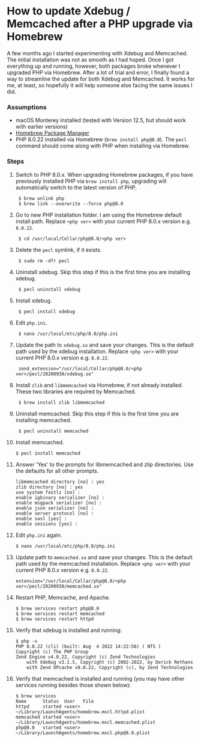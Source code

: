 # How to update Xdebug / Memcached after a PHP upgrade via Homebrew

A few months ago I started experimenting with Xdebug and Memcached. The initial installation was not as smooth as I had hoped. Once I got everything up and running, however, both packages broke whenever I upgraded PHP via Homebrew. After a lot of trial and error, I finally found a way to streamline the update for both Xdebug and Memcached. It works for me, at least, so hopefully it will help someone else facing the same issues I did.

### Assumptions

- macOS Monterey installed (tested with Version 12.5, but should work with earlier versions)
- [Homebrew Package Manager](https://brew.sh)
- PHP 8.0.22 installed via Homebrew (`brew install php@8.0`). The `pecl` command should come along with PHP when installing via Homebrew.

### Steps

1. Switch to PHP 8.0.x. When upgrading Homebrew packages, if you have previously installed PHP via `brew install php`, upgrading will automatically switch to the latest version of PHP. 

        $ brew unlink php
        $ brew link --overwrite --force php@8.0

2. Go to new PHP installation folder. I am using the Homebrew default install path. Replace `<php ver>` with your current PHP 8.0.x version e.g. `8.0.22`.

        $ cd /usr/local/Cellar/php@8.0/<php ver>

3. Delete the `pecl` symlink, if it exists.

        $ sudo rm -dfr pecl

4. Uninstall xdebug. Skip this step if this is the first time you are installing xdebug.

        $ pecl uninstall xdebug

5. Install xdebug.

        $ pecl install xdebug

6. Edit `php.ini`.

        $ nano /usr/local/etc/php/8.0/php.ini

7. Update the path to `xdebug.so` and save your changes. This is the default path used by the xdebug installation. Replace `<php ver>` with your current PHP 8.0.x version e.g. `8.0.22`.

        zend_extension="/usr/local/Cellar/php@8.0/<php ver>/pecl/20200930/xdebug.so"

8. Install `zlib` and `libmemcached` via Homebrew, if not already installed. These two libraries are required by Memcached.

        $ brew install zlib libmemcached

9. Uninstall memcached. Skip this step if this is the first time you are installing memcached.

        $ pecl uninstall memcached

10. Install memcached.

        $ pecl install memcached

11. Answer 'Yes' to the prompts for libmemcached and zlip directories. Use the defaults for all other prompts.

        libmemcached directory [no] : yes
        zlib directory [no] : yes
        use system fastlz [no] :
        enable igbinary serializer [no] :
        enable msgpack serializer [no] :
        enable json serializer [no] :
        enable server protocol [no] :
        enable sasl [yes] :
        enable sessions [yes] :

12. Edit `php.ini` again.

        $ nano /usr/local/etc/php/8.0/php.ini

13. Update path to `memcached.so` and save your changes. This is the default path used by the memcached installation. Replace `<php ver>` with your current PHP 8.0.x version e.g. `8.0.22`.

        extension="/usr/local/Cellar/php@8.0/<php ver>/pecl/20200930/memcached.so"

14. Restart PHP, Memcache, and Apache.

        $ brew services restart php@8.0
        $ brew services restart memcached
        $ brew services restart httpd

15. Verify that xdebug is installed and running:

        $ php -v
        PHP 8.0.22 (cli) (built: Aug  4 2022 14:22:56) ( NTS )
        Copyright (c) The PHP Group
        Zend Engine v4.0.22, Copyright (c) Zend Technologies
            with Xdebug v3.1.5, Copyright (c) 2002-2022, by Derick Rethans
            with Zend OPcache v8.0.22, Copyright (c), by Zend Technologies

16. Verify that memcached is installed and running (you may have other services running besides those shown below):

        $ brew services
        Name      Status  User   File
        httpd     started <user> ~/Library/LaunchAgents/homebrew.mxcl.httpd.plist
        memcached started <user> ~/Library/LaunchAgents/homebrew.mxcl.memcached.plist
        php@8.0   started <user> ~/Library/LaunchAgents/homebrew.mxcl.php@8.0.plist
